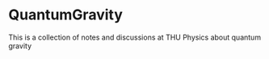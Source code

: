 # QuantumGravity

This is a collection of notes and discussions at THU Physics about quantum gravity

